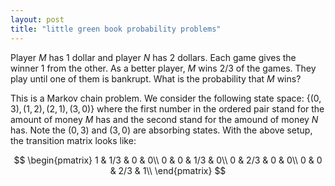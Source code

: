 ```yaml
---
layout: post
title: "little green book probability problems"
---
```


Player $M$ has 1 dollar and player $N$ has 2 dollars. Each game gives the winner 1 from the other. As a better player, $M$ wins $2/3$ of the games. They play until one of them is bankrupt. What is the probability that $M$ wins?

This is a Markov chain problem. We consider the following state space: $\{(0,3),(1,2),(2,1),(3,0)\}$ where the first number in the ordered pair stand for the amount of money $M$ has and the second stand for the amound of money $N$ has. Note the $(0,3)$ and $(3,0)$ are absorbing states. With the above setup, the transition matrix looks like:

$$
\begin{pmatrix}
1 & 1/3 & 0 & 0\\
0 & 0 & 1/3 & 0\\
0 & 2/3 & 0 & 0\\
0 & 0 & 2/3 & 1\\
\end{pmatrix}
$$

